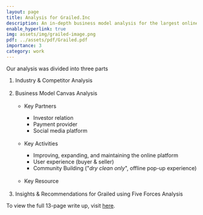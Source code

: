 ```yaml
---
layout: page
title: Analysis for Grailed.Inc
description: An in-depth business model analysis for the largest online marketplace for man's fashion - Grailed
enable_hyperlink: true
img: assets/img/grailed-image.png
pdf: ../assets/pdf/Grailed.pdf
importance: 3
category: work
---
```


Our analysis was divided into three parts

<ol>
<li>Industry & Competitor Analysis</li>
<br>
<li>Business Model Canvas Analysis
  <ul> <!-- use bullets for this level -->
  <br>
  <li>Key Partners</li>
    <ul>
      <li>Investor relation</li>
      <li>Payment provider</li>
      <li>Social media platform</li>
    </ul>
  <br>
  <li>Key Activities</li>
    <ul>
      <li>Improving, expanding, and maintaining the online platform</li>
      <li>User experience (buyer & seller)</li>
      <li>Community Building ("<i>dry clean only</i>", offline pop-up experience)</li>
    </ul>
  <br>
  <li>Key Resource</li>
  </ul>
</li>
<br>
<li>Insights & Recommendations for Grailed using Five Forces Analysis</li>
</ol>

To view the full 13-page write up, visit [here](../../assets/pdf/grailed_write-up.pdf).
